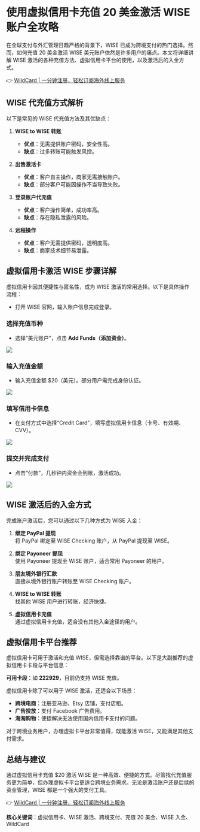 # 使用虚拟信用卡充值 20 美金激活 WISE 账户全攻略

在全球支付与外汇管理日趋严格的背景下，WISE 已成为跨境支付的热门选择。然而，如何充值 20 美金激活 WISE 美元账户依然是许多用户的痛点。本文将详细讲解 WISE 激活的各种充值方法、虚拟信用卡平台的使用，以及激活后的入金方式。

👉 [WildCard | 一分钟注册，轻松订阅海外线上服务](https://bbtdd.com/WildCard)

## WISE 代充值方式解析

以下是常见的 WISE 代充值方法及其优缺点：

1. **WISE to WISE 转账**
   - **优点**：无需提供账户密码，安全性高。
   - **缺点**：过多转账可能触发风控。

2. **出售激活卡**
   - **优点**：客户自主操作，商家无需接触账户。
   - **缺点**：部分客户可能因操作不当导致失败。

3. **登录账户代充值**
   - **优点**：客户操作简单，成功率高。
   - **缺点**：存在隐私泄露的风险。

4. **远程操作**
   - **优点**：客户无需提供密码，透明度高。
   - **缺点**：商家技术细节易泄露。

## 虚拟信用卡激活 WISE 步骤详解

虚拟信用卡因其便捷性与匿名性，成为 WISE 激活的常用选择。以下是具体操作流程：

- 打开 WISE 官网，输入账户信息完成登录。

### 选择充值币种

- 选择“美元账户”，点击 **Add Funds（添加资金）**。

![](https://bbtdd.com/img/4955997199647087.webp)

### 输入充值金额

- 输入充值金额 $20（美元）。部分用户需完成身份认证。

![](https://bbtdd.com/img/69916861595.webp)

### 填写信用卡信息

- 在支付方式中选择“Credit Card”，填写虚拟信用卡信息（卡号、有效期、CVV）。

![](https://bbtdd.com/img/6209120422684.webp)

### 提交并完成支付

- 点击“付款”，几秒钟内资金会到账，激活成功。

![](https://bbtdd.com/img/84172451.webp)

## WISE 激活后的入金方式

完成账户激活后，您可以通过以下几种方式为 WISE 入金：

1. **绑定 PayPal 提现**  
   将 PayPal 绑定至 WISE Checking 账户，从 PayPal 提现至 WISE。

2. **绑定 Payoneer 提现**  
   使用 Payoneer 提现至 WISE 账户，适合常用 Payoneer 的用户。

3. **朋友境外银行汇款**  
   直接从境外银行账户转账至 WISE Checking 账户。

4. **WISE to WISE 转账**  
   找其他 WISE 用户进行转账，经济快捷。

5. **虚拟信用卡充值**  
   通过虚拟信用卡充值，适合没有其他入金途径的用户。

## 虚拟信用卡平台推荐

虚拟信用卡可用于激活和充值 WISE，但需选择靠谱的平台。以下是大副推荐的虚拟信用卡卡段与平台信息：

**可用卡段**：如 **222929**，目前仍支持 WISE 充值。

虚拟信用卡除了可以用于 WISE 激活，还适合以下场景：

- **跨境电商**：注册亚马逊、Etsy 店铺，支付店租。
- **广告投放**：支付 Facebook 广告费用。
- **海淘购物**：便捷解决无法使用国内信用卡支付的问题。

对于跨境业务用户，办理虚拟卡平台非常值得，既能激活 WISE，又能满足其他支付需求。

## 总结与建议

通过虚拟信用卡充值 $20 激活 WISE 是一种高效、便捷的方式。尽管找代充值服务更为简单，但办理虚拟卡平台更适合跨境业务需求。无论是激活账户还是后续的资金管理，WISE 都是一个强大的支付工具。

👉 [WildCard | 一分钟注册，轻松订阅海外线上服务](https://bbtdd.com/WildCard)



**核心关键词**：虚拟信用卡、WISE 激活、跨境支付、充值 20 美金、WISE 入金、WildCard
